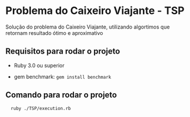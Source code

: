
# Problema do Caixeiro Viajante - TSP

Solução do problema do Caixeiro Viajante, utilizando algortimos que retornam resultado ótimo e aproximativo

## Requisitos para rodar o projeto

- Ruby 3.0 ou superior

- gem benchmark: `gem install benchmark`

## Comando para rodar o projeto

```bash
  ruby ./TSP/execution.rb
```
    